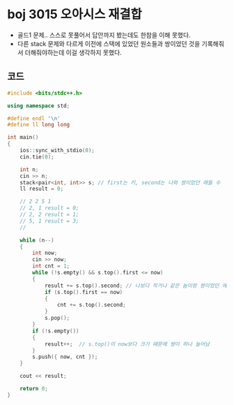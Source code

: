 # boj 3015 오아시스 재결합

- 골드1 문제.. 스스로 못풀어서 답안까지 봤는데도 한참을 이해 못했다.
- 다른 stack 문제와 다르게 이전에 스택에 있었던 원소들과 쌍이었던 것을 기록해줘서 더해줘야하는데 이걸 생각하지 못했다.



## 코드

```c++
#include <bits/stdc++.h>

using namespace std;

#define endl '\n'
#define ll long long

int main()
{
	ios::sync_with_stdio(0);
	cin.tie(0);

	int n;
	cin >> n;
	stack<pair<int, int>> s; // first는 키, second는 나와 쌍이었던 애들 수 
	ll result = 0;

	// 2 2 5 1
	// 2, 1 result = 0;
	// 2, 2 result = 1;
	// 5, 1 result = 3;
	// 

	while (n--)
	{
		int now;
		cin >> now;
		int cnt = 1;
		while (!s.empty() && s.top().first <= now)
		{
			result += s.top().second; // 나보다 작거나 같은 놈이랑 쌍이었던 애들은 now도 쌍이 될 수 있음
			if (s.top().first == now)
			{
				cnt += s.top().second;
			}
			s.pop();
		}
		if (!s.empty())
		{
			result++;  // s.top()이 now보다 크기 때문에 쌍이 하나 늘어남
		}
		s.push({ now, cnt });
	}

	cout << result;

	return 0;
}
```

